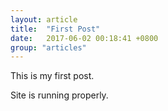 ```yaml
---
layout: article
title:  "First Post"
date:   2017-06-02 00:18:41 +0800
group: "articles"
---
```

This is my first post.

Site is running properly.
